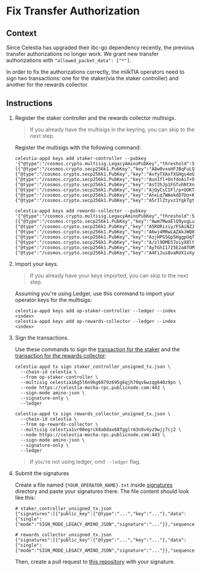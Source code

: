 # Fix Transfer Authorization

## Context

Since Celestia has upgraded their ibc-go dependency recently, the previous
transfer authorizations no longer work.
We grant new transfer authorizations with `"allowed_packet_data": ["*"]`.

In order to fix the authorizations correctly, the milkTIA operators need to sign
two transactions: one for the staker(via the staker controller) and another for
the rewards collector.

## Instructions

1. Register the staker controller and the rewards collector multisigs.

   > If you already have the multisigs in the keyring, you can skip to the next
   > step.

   Register the multisigs with the following command:

   ```shell
   celestia-appd keys add staker-controller --pubkey '{"@type":"/cosmos.crypto.multisig.LegacyAminoPubKey","threshold":5,"public_keys":[{"@type":"/cosmos.crypto.secp256k1.PubKey","key":"A8w0vxoHFJBqFuLQrSz2jZnuQIfi4aN9Q4Bfi7vg2ihY"},{"@type":"/cosmos.crypto.secp256k1.PubKey","key":"AvfyTXAxfXGHgs4oGFdNJYk+FZYzEgI2O9CDKZk9oiH6"},{"@type":"/cosmos.crypto.secp256k1.PubKey","key":"AunIfl+OnfdoAiT+OGFQg2Pf8bDAjxFga50aqr3cHWQS"},{"@type":"/cosmos.crypto.secp256k1.PubKey","key":"AsT2hJp1FGTuhNtXnQqRjJN8VU8PtWW/fyC1uesqotJE"},{"@type":"/cosmos.crypto.secp256k1.PubKey","key":"AjQyCsCIFl/p+UOKTREcMtwaaMoHBm5o6Sf952vE/Dj+"},{"@type":"/cosmos.crypto.secp256k1.PubKey","key":"AnxLq7WAekdD7Uo+KCgmPxbwqllUIGtCXCxYQCS2GH2Y"},{"@type":"/cosmos.crypto.secp256k1.PubKey","key":"A5rIlZtyvz1YgkTgtzZeW0Znw3K1VABGYR9n9YB6ULok"}]}'

   celestia-appd keys add rewards-collector --pubkey '{"@type":"/cosmos.crypto.multisig.LegacyAminoPubKey","threshold":5,"public_keys":[{"@type":"/cosmos.crypto.secp256k1.PubKey","key":"Awm7MwaElQ9yxgLuKu4zYOVRLQO9JMvfd/OQXSo3Aa1/"},{"@type":"/cosmos.crypto.secp256k1.PubKey","key":"A5RORiziy/FSAiNZJdROcaqZWKVji/auWQQkI9LdsAYj"},{"@type":"/cosmos.crypto.secp256k1.PubKey","key":"A6wj4MRwLAZAkJWQ82OqTKeSI/P91DxWRAN8PnFMbL+p"},{"@type":"/cosmos.crypto.secp256k1.PubKey","key":"AzjHPG5Gp5HggpUqT2AVDatPqGY5E0MmaHXBJeWj8VsE"},{"@type":"/cosmos.crypto.secp256k1.PubKey","key":"A/zl9DME57oiyX8ltf1dYi9+4ZswhKeys7dh6cDNtop6"},{"@type":"/cosmos.crypto.secp256k1.PubKey","key":"AyTGhI1725E2aATUMzGRlZ1oc/kV0AKugzrBGo8C9bkx"},{"@type":"/cosmos.crypto.secp256k1.PubKey","key":"A4FiJus8oaRUX1vXyF9Qy040EL5wibtBYV0OwU+5mpw5"}]}'
   ```

2. Import your keys.

   > If you already have your keys imported, you can skip to the next step.

   Assuming you're using Ledger, use this command to import your operator keys
   for the multisigs:

   ```shell
   celestia-appd keys add op-staker-controller --ledger --index <index>
   celestia-appd keys add op-rewards-collector --ledger --index <index>
   ```

3. Sign the transactions.

   Use these commands to sign the
   [transaction for the staker](./staker_controller_unsigned_tx.json) and the
   [transaction for the rewards collector](./rewards_collector_unsigned_tx.json):

   ```shell
   celestia-appd tx sign staker_controller_unsigned_tx.json \
     --chain-id celestia \
     --from op-staker-controller \
     --multisig celestia16g5l6n9kg6879z695g6qjh70qv6wzqg640z9pn \
     --node https://celestia-mocha-rpc.publicnode.com:443 \
     --sign-mode amino-json \
     --signature-only \
     --ledger

   celestia-appd tx sign rewards_collector_unsigned_tx.json \
     --chain-id celestia \
     --from op-rewards-collector \
     --multisig celestia1vr00egrck8a0dax68fgglrm3n8v4yz9wjj7cj2 \
     --node https://celestia-mocha-rpc.publicnode.com:443 \
     --sign-mode amino-json \
     --signature-only \
     --ledger
   ```

   > If you're not using ledger, omit `--ledger` flag.

4. Submit the signatures

   Create a file named `{YOUR_OPERATOR_NAME}.txt` inside
   [signatures](./signatures/) directory and paste your signatures there.
   The file content should look like this:

   ```
   # staker_controller_unsigned_tx.json
   {"signatures":[{"public_key":{"@type":"...","key":"..."},"data":{"single":{"mode":"SIGN_MODE_LEGACY_AMINO_JSON","signature":"..."}},"sequence":"..."}]}

   # rewards_collector_unsigned_tx.json
   {"signatures":[{"public_key":{"@type":"...","key":"..."},"data":{"single":{"mode":"SIGN_MODE_LEGACY_AMINO_JSON","signature":"..."}},"sequence":"..."}]}
   ```

   Then, create a pull request to
   [this repository](https://github.com/milkyway-labs/launch) with your signature.
